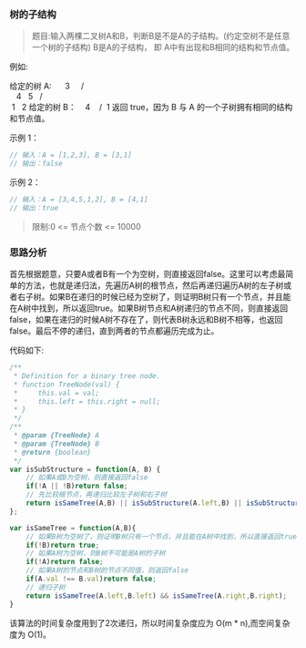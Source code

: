 ### 树的子结构

> 题目:输入两棵二叉树A和B，判断B是不是A的子结构。(约定空树不是任意一个树的子结构)
B是A的子结构， 即 A中有出现和B相同的结构和节点值。

例如:

给定的树 A:
     3
    / \
   4   5
  / \
 1   2
给定的树 B：
   4 
  /
 1
返回 true，因为 B 与 A 的一个子树拥有相同的结构和节点值。


示例 1：

```js
// 输入：A = [1,2,3], B = [3,1]
// 输出：false
```
示例 2：

```js
// 输入：A = [3,4,5,1,2], B = [4,1]
// 输出：true
```

 
> 限制:0 <= 节点个数 <= 10000

### 思路分析

首先根据题意，只要A或者B有一个为空树，则直接返回false。这里可以考虑最简单的方法，也就是递归法，先遍历A树的根节点，然后再递归遍历A树的左子树或者右子树。如果B在递归的时候已经为空树了，则证明B树只有一个节点，并且能在A树中找到，所以返回true。如果B树节点和A树递归的节点不同，则直接返回false，如果在递归的时候A树不存在了，则代表B树永远和B树不相等，也返回false。最后不停的递归，直到两者的节点都遍历完成为止。

代码如下:

```js
/**
 * Definition for a binary tree node.
 * function TreeNode(val) {
 *     this.val = val;
 *     this.left = this.right = null;
 * }
 */
/**
 * @param {TreeNode} A
 * @param {TreeNode} B
 * @return {boolean}
 */
var isSubStructure = function(A, B) {
    // 如果A或B为空树，则直接返回false
    if(!A || !B)return false;
    // 先比较根节点，再递归比较左子树和右子树
    return isSameTree(A,B) || isSubStructure(A.left,B) || isSubStructure(A.right,B);
};

var isSameTree = function(A,B){
    // 如果B树为空树了，则证明B树只有一个节点，并且能在A树中找到，所以直接返回true
    if(!B)return true;
    // 如果A树为空树，则B树不可能是A树的子树
    if(!A)return false;
    // 如果A树的节点和B树的节点不同值，则返回false
    if(A.val !== B.val)return false;
    // 递归子树
    return isSameTree(A.left,B.left) && isSameTree(A.right,B.right);
}
```

该算法的时间复杂度用到了2次递归，所以时间复杂度应为 O(m * n),而空间复杂度为 O(1)。

